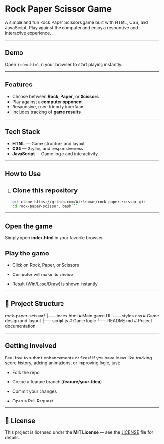 # Rock Paper Scissor Game

A simple and fun Rock Paper Scissors game built with HTML, CSS, and JavaScript. Play against the computer and enjoy a responsive and interactive experience.

---

##  Demo

Open `index.html` in your browser to start playing instantly.

---

##  Features

- Choose between **Rock**, **Paper**, or **Scissors**
- Play against a **computer opponent**
- Responsive, user-friendly interface
- Includes tracking of **game results**

---

##  Tech Stack

- **HTML** — Game structure and layout  
- **CSS** — Styling and responsiveness  
- **JavaScript** — Game logic and interactivity  

---

##  How to Use

1. ## Clone this repository
   ```bash
   git clone https://github.com/Airfzaman/rock-paper-scissor.git
   cd rock-paper-scissor. bash```
---
## Open the game
Simply open **index.html** in your favorite browser.

## Play the game

- Click on Rock, Paper, or Scissors

- Computer will make its choice

- Result (Win/Lose/Draw) is shown instantly
---
## 📂 Project Structure

rock-paper-scissor/
├── index.html      # Main game UI
├── styles.css      # Game design and layout
├── script.js       # Game logic
└── README.md       # Project documentation

---
## Getting Involved
Feel free to submit enhancements or fixes! If you have ideas like tracking score history, adding animations, or improving logic, just:

- Fork the repo

- Create a feature branch (**feature/your-idea**)

- Commit your changes

- Open a Pull Request
---
## 📜 License
This project is licensed under the **MIT License** — see the [LICENSE](LICENSE) file for details.


